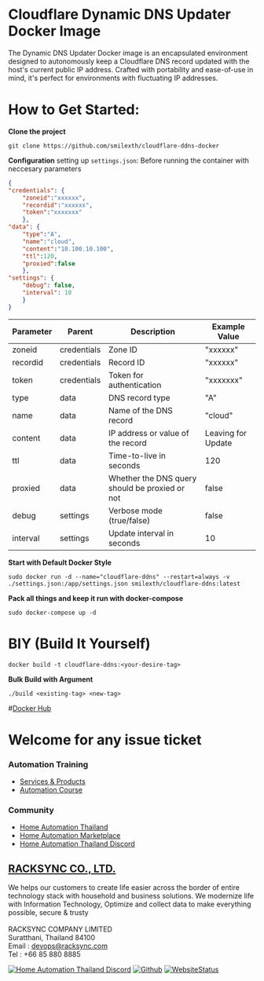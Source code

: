 # Cloudflare Dynamic DNS Updater Docker Image

The Dynamic DNS Updater Docker image is an encapsulated environment designed to autonomously keep a Cloudflare DNS record updated with the host's current public IP address. Crafted with portability and ease-of-use in mind, it's perfect for environments with fluctuating IP addresses.





# How to Get Started:

**Clone the project**

```shell
git clone https://github.com/smilexth/cloudflare-ddns-docker
```

**Configuration** 
setting up ```settings.json```: Before running the container with neccesary parameters


```JSON
{
"credentials": {
    "zoneid":"xxxxxx",
    "recordid":"xxxxxx",
    "token":"xxxxxxx"
    },
"data": {
    "type":"A",
    "name":"cloud",
    "content":"10.100.10.100",
    "ttl":120,
    "proxied":false
    },
"settings": {
    "debug": false,      
    "interval": 10         
    }
}
```
| Parameter            | Parent       | Description              | Example Value      |
|----------------------|--------------|--------------------------|--------------------|
| zoneid               | credentials  | Zone ID | "xxxxxx"           |
| recordid             | credentials  | Record ID  | "xxxxxx"       |
| token                | credentials  | Token for authentication  | "xxxxxxx"          |
| type                 | data         | DNS record type          | "A"                |
| name                 | data         | Name of the DNS record   | "cloud"            |
| content              | data         | IP address or value of the record  | Leaving for Update |
| ttl                  | data         | Time-to-live in seconds  | 120                |
| proxied              | data         | Whether the DNS query should be proxied or not | false |
| debug                | settings     | Verbose mode (true/false)  | false              |
| interval             | settings     | Update interval in seconds | 10               |


**Start with Default Docker Style**

```shell
sudo docker run -d --name="cloudflare-ddns" --restart=always -v ./settings.json:/app/settings.json smilexth/cloudflare-ddns:latest
```

**Pack all things and keep it run with docker-compose**

```shell
sudo docker-compose up -d
```


# BIY (Build It Yourself)

```shell
docker build -t cloudflare-ddns:<your-desire-tag>
```

**Bulk Build with Argument**

```shell
./build <existing-tag> <new-tag>
```

#[Docker Hub](https://hub.docker.com/r/smilexth/cloudflare-ddns)

# Welcome for any issue ticket

### Automation Training

- [Services & Products](http://racksync.com)
- [Automation Course](https://facebook.com/racksync)

### Community

- [Home Automation Thailand](https://www.facebook.com/groups/hathailand)
- [Home Automation Marketplace](https://www.facebook.com/groups/hatmarketplace)
- [Home Automation Thailand Discord](https://discord.gg/Wc5CwnWkp4) 

## [RACKSYNC CO., LTD.](https://racksync.com)

We helps our customers to create life easier across the border of entire technology stack with household and business solutions. We modernize life with Information Technology, Optimize and collect data to make everything possible, secure & trusty
\
\
RACKSYNC COMPANY LIMITED \
Suratthani, Thailand 84100 \
Email : devops@racksync.com \
Tel : +66 85 880 8885 

[![Home Automation Thailand Discord](https://img.shields.io/discord/986181205504438345?style=for-the-badge)](https://discord.gg/Wc5CwnWkp4) [![Github](https://img.shields.io/github/followers/racksync?style=for-the-badge)](https://github.com/racksync) 
[![WebsiteStatus](https://img.shields.io/website?down_color=grey&down_message=Offline&style=for-the-badge&up_color=green&up_message=Online&url=https%3A%2F%2Fracksync.com)](https://racksync.com)